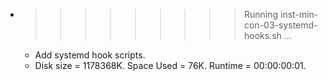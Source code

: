 * >>>>>>>>> Running inst-min-con-03-systemd-hooks.sh ...
  * Add systemd hook scripts.
  * Disk size = 1178368K. Space Used = 76K. Runtime = 00:00:00:01.
